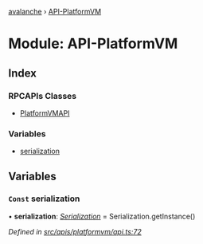[avalanche](../README.md) › [API-PlatformVM](api_platformvm.md)

# Module: API-PlatformVM

## Index

### RPCAPIs Classes

* [PlatformVMAPI](../classes/api_platformvm.platformvmapi.md)

### Variables

* [serialization](api_platformvm.md#const-serialization)

## Variables

### `Const` serialization

• **serialization**: *[Serialization](../classes/utils_serialization.serialization.md)* = Serialization.getInstance()

*Defined in [src/apis/platformvm/api.ts:72](https://github.com/ava-labs/avalanchejs/blob/ca67b81/src/apis/platformvm/api.ts#L72)*

